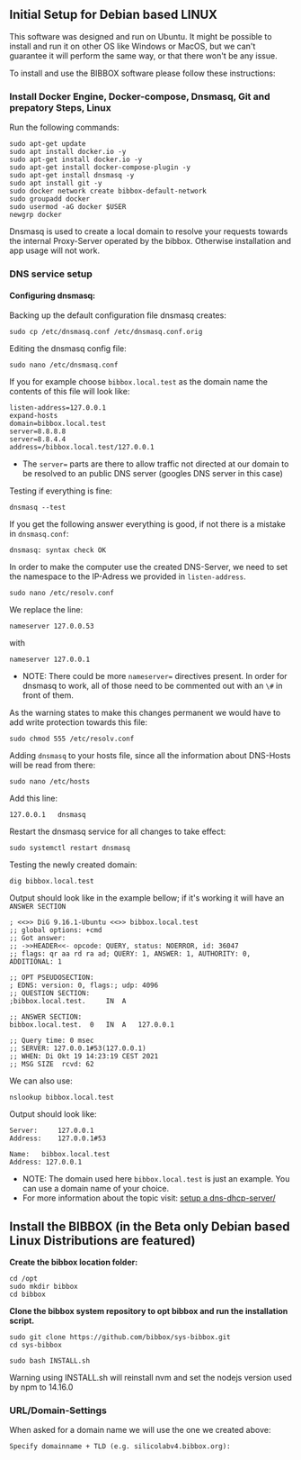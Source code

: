 ## Initial Setup for Debian based LINUX

This software was designed and run on Ubuntu. It might be possible to install and run it on other OS like Windows or MacOS, but we can't guarantee it will perform the same way, or that there won't be any issue.<br>

To install and use the BIBBOX software please follow these instructions:

### Install Docker Engine, Docker-compose, Dnsmasq, Git and prepatory Steps, Linux

Run the following commands:
```
sudo apt-get update
sudo apt install docker.io -y
sudo apt-get install docker.io -y
sudo apt-get install docker-compose-plugin -y
sudo apt-get install dnsmasq -y
sudo apt install git -y
sudo docker network create bibbox-default-network
sudo groupadd docker
sudo usermod -aG docker $USER
newgrp docker
```
Dnsmasq is used to create a local domain to resolve your requests towards the internal Proxy-Server operated by the bibbox. Otherwise installation and app usage will not work.

### DNS service setup

#### Configuring dnsmasq:<br>
Backing up the default configuration file dnsmasq creates:
```
sudo cp /etc/dnsmasq.conf /etc/dnsmasq.conf.orig
```
Editing the dnsmasq config file:
```
sudo nano /etc/dnsmasq.conf
```
If you for example choose `bibbox.local.test` as the domain name the contents of this file will look like:

```
listen-address=127.0.0.1
expand-hosts
domain=bibbox.local.test
server=8.8.8.8
server=8.8.4.4
address=/bibbox.local.test/127.0.0.1
```

* The `server=` parts are there to allow traffic not directed at our domain to be resolved to an public DNS server (googles DNS server in this case)
  
Testing if everything is fine:<br>
```
dnsmasq --test
```

If you get the following answer everything is good, if not there is a mistake in `dnsmasq.conf`:<br>  

`dnsmasq: syntax check OK`

In order to make the computer use the created DNS-Server, we need to set the namespace to the IP-Adress we provided in `listen-address`.<br> 
```
sudo nano /etc/resolv.conf
```
We replace the line:<br>
```
nameserver 127.0.0.53
```
with
```
nameserver 127.0.0.1
```
* NOTE: There could be more `nameserver=` directives present. In order for dnsmasq to work, all of those need to be commented out with an `\#` in front of them.

As the warning states to make this changes permanent we would have to add write protection towards this file:<br>
```
sudo chmod 555 /etc/resolv.conf
```

Adding `dnsmasq` to your hosts file, since all the information about DNS-Hosts will be read from there:<br>
```
sudo nano /etc/hosts
```

Add this line: <br> 
```
127.0.0.1	dnsmasq
```

Restart the dnsmasq service for all changes to take effect:
```
sudo systemctl restart dnsmasq
```

Testing the newly created domain:
```
dig bibbox.local.test
```
Output should look like in the example bellow; if it's working it will have an `ANSWER SECTION`

```
; <<>> DiG 9.16.1-Ubuntu <<>> bibbox.local.test
;; global options: +cmd
;; Got answer:
;; ->>HEADER<<- opcode: QUERY, status: NOERROR, id: 36047
;; flags: qr aa rd ra ad; QUERY: 1, ANSWER: 1, AUTHORITY: 0, ADDITIONAL: 1

;; OPT PSEUDOSECTION:
; EDNS: version: 0, flags:; udp: 4096
;; QUESTION SECTION:
;bibbox.local.test.		IN	A

;; ANSWER SECTION:
bibbox.local.test.	0	IN	A	127.0.0.1

;; Query time: 0 msec
;; SERVER: 127.0.0.1#53(127.0.0.1)
;; WHEN: Di Okt 19 14:23:19 CEST 2021
;; MSG SIZE  rcvd: 62
```

We can also use:
```
nslookup bibbox.local.test
```
Output should look like:
```
Server:		127.0.0.1
Address:	127.0.0.1#53

Name:	bibbox.local.test
Address: 127.0.0.1
```

* NOTE: The domain used here `bibbox.local.test` is just an example. You can use a domain name of your choice.
* For more information about the topic visit: <a href="https://www.tecmint.com/setup-a-dns-dhcp-server-using-dnsmasq-on-centos-rhel/" target="_blank">setup a dns-dhcp-server/</a>

## Install the BIBBOX (in the Beta only Debian based Linux Distributions are featured)

**Create the bibbox location folder:**
```
cd /opt
sudo mkdir bibbox
cd bibbox
```
**Clone the bibbox system repository to opt bibbox and run the installation script.**
```
sudo git clone https://github.com/bibbox/sys-bibbox.git
cd sys-bibbox
```
```
sudo bash INSTALL.sh
```

Warning using INSTALL.sh will reinstall nvm and set the nodejs version used by npm to 14.16.0

### URL/Domain-Settings

When asked for a domain name we will use the one we created above: <br>
```
Specify domainname + TLD (e.g. silicolabv4.bibbox.org):
```

